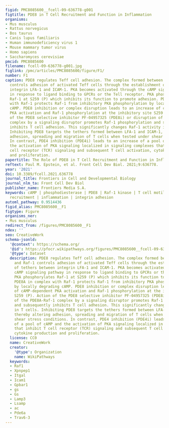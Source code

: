 ```yaml
---
figid: PMC8085600__fcell-09-636778-g001
figtitle: PDE8 in T Cell Recruitment and Function in Inflammation
organisms:
- Mus musculus
- Rattus norvegicus
- Bos taurus
- Canis lupus familiaris
- Human immunodeficiency virus 1
- Mouse mammary tumor virus
- Homo sapiens
- Saccharomyces cerevisiae
pmcid: PMC8085600
filename: fcell-09-636778-g001.jpg
figlink: /pmc/articles/PMC8085600/figure/F1/
number: F1
caption: PDE8 regulates Teff cell adhesion. The complex formed between PDE8A and Raf-1
  controls adhesion of activated Teff cells through the establishment of tethers between
  integrin LFA-1 and ICAM-1. PKA becomes activated through the cAMP signaling pathway
  in response to ligand binding to GPCRs or the Tell receptor. PKA phosphorylates
  Raf-1 at S259 (P) which inhibits its function to promote adhesion. PDE8A in complex
  with Raf-1 protects Raf-1 from inhibitory PKA phosphorylation by locally degrading
  cAMP. PDE8 inhibition or complex disruption leads to an increase of cAMP-dependent
  PKA activation and Raf-1 phosphorylation at the inhibitory site S259 (P). Action
  of the PDE8 selective inhibitor PF-04957325 (PDE8i) or disruption of the PDE8A-Raf-1
  complex by a signaling disruptor promotes Raf-1 phosphorylation and subsequently
  inhibits T cell adhesion. This significantly changes Raf-1 activity in T cells.
  Inhibiting PDE8 targets the tethers formed between LFA-1 and ICAM-1, thereby altering
  adhesion, spreading and migration of T cells when tested under shear stress conditions.
  In contrast, PDE4 inhibition (PDE4i) leads to an increase of a pool of cAMP and
  the activation of PKA signaling localized in signaling complexes that inhibit T
  cell receptor (TCR) signaling and subsequent T cell activation, cytokine production
  and proliferation.
papertitle: The Role of PDE8 in T Cell Recruitment and Function in Inflammation.
reftext: Paul M. Epstein, et al. Front Cell Dev Biol. 2021;9:636778.
year: '2021'
doi: 10.3389/fcell.2021.636778
journal_title: Frontiers in Cell and Developmental Biology
journal_nlm_ta: Front Cell Dev Biol
publisher_name: Frontiers Media S.A.
keywords: cAMP | phosphodiesterase | PDE8 | Raf-1 kinase | T cell motility | leukocyte
  recruitment | inflammation | integrin adhesion
automl_pathway: 0.9514436
figid_alias: PMC8085600__F1
figtype: Figure
organisms_ner:
- Mus musculus
redirect_from: /figures/PMC8085600__F1
ndex: ''
seo: CreativeWork
schema-jsonld:
  '@context': https://schema.org/
  '@id': https://pfocr.wikipathways.org/figures/PMC8085600__fcell-09-636778-g001.html
  '@type': Dataset
  description: PDE8 regulates Teff cell adhesion. The complex formed between PDE8A
    and Raf-1 controls adhesion of activated Teff cells through the establishment
    of tethers between integrin LFA-1 and ICAM-1. PKA becomes activated through the
    cAMP signaling pathway in response to ligand binding to GPCRs or the Tell receptor.
    PKA phosphorylates Raf-1 at S259 (P) which inhibits its function to promote adhesion.
    PDE8A in complex with Raf-1 protects Raf-1 from inhibitory PKA phosphorylation
    by locally degrading cAMP. PDE8 inhibition or complex disruption leads to an increase
    of cAMP-dependent PKA activation and Raf-1 phosphorylation at the inhibitory site
    S259 (P). Action of the PDE8 selective inhibitor PF-04957325 (PDE8i) or disruption
    of the PDE8A-Raf-1 complex by a signaling disruptor promotes Raf-1 phosphorylation
    and subsequently inhibits T cell adhesion. This significantly changes Raf-1 activity
    in T cells. Inhibiting PDE8 targets the tethers formed between LFA-1 and ICAM-1,
    thereby altering adhesion, spreading and migration of T cells when tested under
    shear stress conditions. In contrast, PDE4 inhibition (PDE4i) leads to an increase
    of a pool of cAMP and the activation of PKA signaling localized in signaling complexes
    that inhibit T cell receptor (TCR) signaling and subsequent T cell activation,
    cytokine production and proliferation.
  license: CC0
  name: CreativeWork
  creator:
    '@type': Organization
    name: WikiPathways
  keywords:
  - Raf1
  - Xpnpep1
  - Itgal
  - Icam1
  - Gpbar1
  - gs
  - Gs
  - Lamp3
  - Lsamp
  - ac
  - Pde6a
  - Trav6-3
---
```

